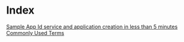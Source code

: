 # Index

[Sample App Id service and application creation in less than 5 minutes](/SampleAppId.md)  
[Commonly Used Terms](/Terms.md)  
